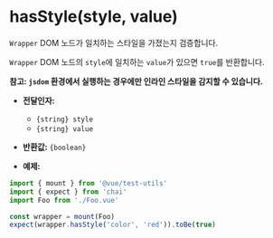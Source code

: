 # hasStyle(style, value)

`Wrapper` DOM 노드가 일치하는 스타일을 가졌는지 검증합니다.

`Wrapper` DOM 노드의 `style`에 일치하는 `value`가 있으면 `true`를 반환합니다.

**참고: `jsdom` 환경에서 실행하는 경우에만 인라인 스타일을 감지할 수 있습니다.**

- **전달인자:**
  - `{string} style`
  - `{string} value`

- **반환값:** `{boolean}`

- **예제:**

```js
import { mount } from '@vue/test-utils'
import { expect } from 'chai'
import Foo from './Foo.vue'

const wrapper = mount(Foo)
expect(wrapper.hasStyle('color', 'red')).toBe(true)
```
